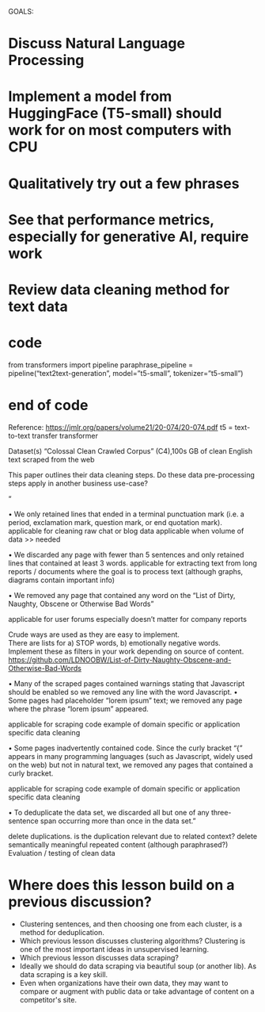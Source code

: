 GOALS:  
# Discuss Natural Language Processing
# Implement a model from HuggingFace (T5-small) should work for on most computers with CPU
# Qualitatively try out a few phrases
# See that performance metrics, especially for generative AI, require work
# Review data cleaning method for text data 

# code
from transformers import pipeline
paraphrase_pipeline = pipeline(“text2text-generation”, model=”t5-small”, tokenizer=”t5-small”)
# end of code

Reference: https://jmlr.org/papers/volume21/20-074/20-074.pdf
t5 = text-to-text transfer transformer

Dataset(s)
“Colossal Clean Crawled Corpus” (C4),100s GB of clean English text scraped from the web

This paper outlines their data cleaning steps.  Do these data pre-processing steps apply in another business use-case?

“

• We only retained lines that ended in a terminal punctuation mark (i.e. a period, exclamation mark, question mark, or end quotation mark).
applicable for cleaning raw chat or blog data
applicable when volume of data >> needed

• We discarded any page with fewer than 5 sentences and only retained lines that contained at least 3 words.
applicable for extracting text from long reports / documents where the goal is to process text (although graphs, diagrams contain important info)

• We removed any page that contained any word on the “List of Dirty, Naughty, Obscene or Otherwise Bad Words”

applicable for user forums especially
doesn’t matter for company reports

Crude ways are used as they are easy to implement.  
There are lists for a) STOP words, b) emotionally negative words.  
Implement these as filters in your work depending on source of content. 
https://github.com/LDNOOBW/List-of-Dirty-Naughty-Obscene-and-Otherwise-Bad-Words

• Many of the scraped pages contained warnings stating that Javascript should be enabled so we removed any line with the word Javascript. • Some pages had placeholder “lorem ipsum” text; we removed any page where the phrase “lorem ipsum” appeared.

applicable for scraping code
example of domain specific or application specific data cleaning

• Some pages inadvertently contained code. Since the curly bracket “{” appears in many programming languages (such as Javascript, widely used on the web) but not in natural text, we removed any pages that contained a curly bracket.

applicable for scraping code
example of domain specific or application specific data cleaning

• To deduplicate the data set, we discarded all but one of any three-sentence span occurring more than once in the data set.”

delete duplications. is the duplication relevant due to related context?
delete semantically meaningful repeated content (although paraphrased?)
Evaluation / testing of clean data

# Where does this lesson build on a previous discussion?
- Clustering sentences, and then choosing one from each cluster, is a method for deduplication.
- Which previous lesson discusses clustering algorithms?  Clustering is one of the most important ideas in unsupervised learning.
- Which previous lesson discusses data scraping?  
- Ideally we should do data scraping via beautiful soup (or another lib).  As data scraping is a key skill.
- Even when organizations have their own data, they may want to compare or augment with public data or take advantage of content on a competitor's site.


